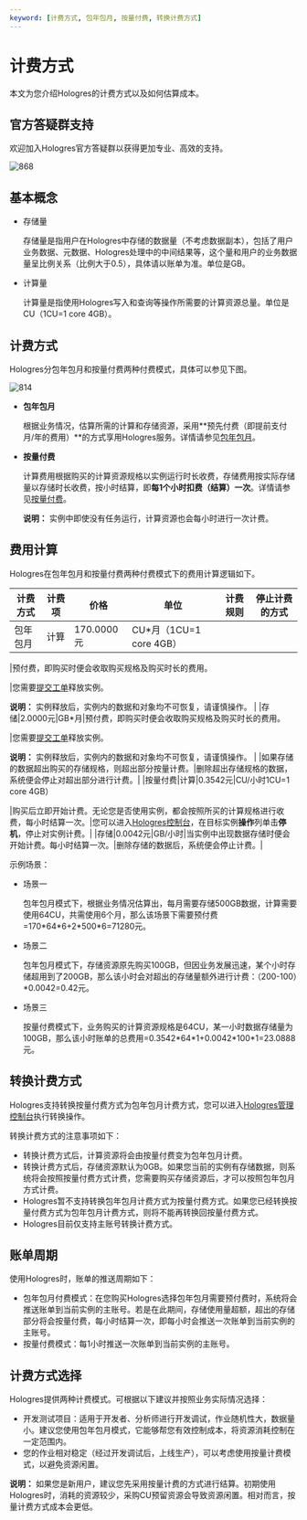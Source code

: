```yaml
---
keyword: [计费方式, 包年包月, 按量付费, 转换计费方式]
---
```


# 计费方式

本文为您介绍Hologres的计费方式以及如何估算成本。

## 官方答疑群支持

欢迎加入Hologres官方答疑群以获得更加专业、高效的支持。

![868](https://static-aliyun-doc.oss-accelerate.aliyuncs.com/assets/img/zh-CN/9451373161/p101953.png)

## 基本概念

-   存储量

    存储量是指用户在Hologres中存储的数据量（不考虑数据副本），包括了用户业务数据、元数据、Hologres处理中的中间结果等，这个量和用户的业务数据量呈比例关系（比例大于0.5），具体请以账单为准。单位是GB。

-   计算量

    计算量是指使用Hologres写入和查询等操作所需要的计算资源总量。单位是CU（1CU=1 core 4GB）。


## 计费方式

Hologres分包年包月和按量付费两种付费模式，具体可以参见下图。

![814](https://static-aliyun-doc.oss-accelerate.aliyuncs.com/assets/img/zh-CN/6447050161/p99341.png)

-   **包年包月**

    根据业务情况，估算所需的计算和存储资源，采用**预先付费（即提前支付月/年的费用）**的方式享用Hologres服务。详情请参见[包年包月](/cn.zh-CN/产品定价/包年包月.md)。

-   **按量付费**

    计算费用根据购买的计算资源规格以实例运行时长收费，存储费用按实际存储量以存储时长收费，按小时结算，即**每1个小时扣费（结算）一次**。详情请参见[按量付费](/cn.zh-CN/产品定价/按量付费.md)。

    **说明：** 实例中即使没有任务运行，计算资源也会每小时进行一次计费。


## 费用计算

Hologres在包年包月和按量付费两种付费模式下的费用计算逻辑如下。

|计费方式|计费项|价格|单位|计费规则|停止计费的方式|
|----|---|--|--|----|-------|
|包年包月|计算|170.0000元|CU\*月（1CU=1 core 4GB）

|预付费，即购买时便会收取购买规格及购买时长的费用。

|您需要[提交工单](https://selfservice.console.aliyun.com/ticket/createIndex?spm=5176.2020520129.console-base-top.dwork-order-1.29d546aee0gsiH)释放实例。

**说明：** 实例释放后，实例内的数据和对象均不可恢复，请谨慎操作。 |
|存储|2.0000元|GB\*月|预付费，即购买时便会收取购买规格及购买时长的费用。

|您需要[提交工单](https://selfservice.console.aliyun.com/ticket/createIndex?spm=5176.2020520129.console-base-top.dwork-order-1.29d546aee0gsiH)释放实例。

**说明：** 实例释放后，实例内的数据和对象均不可恢复，请谨慎操作。 |
|如果存储的数据超出购买的存储规格，则超出部分按量计费。|删除超出存储规格的数据，系统便会停止对超出部分进行计费。|
|按量付费|计算|0.3542元|CU/小时1CU=1 core 4GB）

|购买后立即开始计费。无论您是否使用实例，都会按照所买的计算规格进行收费，每小时结算一次。|您可以进入[Hologres控制台](https://hologram.console.aliyun.com/#/instance)，在目标实例**操作**列单击**停机**，停止对实例计费。|
|存储|0.0042元|GB/小时|当实例中出现数据存储时便会开始计费。每小时结算一次。|删除存储的数据后，系统便会停止计费。|

示例场景：

-   场景一

    包年包月模式下，根据业务情况估算出，每月需要存储500GB数据，计算需要使用64CU，共需使用6个月，那么该场景下需要预付费=170\*64\*6+2\*500\*6=71280元。

-   场景二

    包年包月模式下，存储资源原先购买100GB，但因业务发展迅速，某个小时存储超用到了200GB，那么该小时会对超出的存储量额外进行计费：（200-100）\*0.0042=0.42元。

-   场景三

    按量付费模式下，业务购买的计算资源规格是64CU，某一小时数据存储量为100GB，那么该小时账单的总费用=0.3542\*64\*1+0.0042\*100\*1=23.0888元。


## 转换计费方式

Hologres支持转换按量付费方式为包年包月计费方式，您可以进入[Hologres管理控制台](https://hologram.console.aliyun.com/#/instance)执行转换操作。

转换计费方式的注意事项如下：

-   转换计费方式后，计算资源将会由按量付费变为包年包月计费。
-   转换计费方式后，存储资源默认为0GB。如果您当前的实例有存储数据，则系统将会按照按量付费方式计费，您需要购买存储资源后，才可以按照包年包月方式计费。
-   Hologres暂不支持转换包年包月计费方式为按量付费方式。如果您已经转换按量付费方式为包年包月计费方式，则将不能再转换回按量付费方式。
-   Hologres目前仅支持主账号转换计费方式。

## 账单周期

使用Hologres时，账单的推送周期如下：

-   包年包月付费模式：在您购买Hologres选择包年包月需要预付费时，系统将会推送账单到当前实例的主账号。若是在此期间，存储使用量超额，超出的存储部分将会按量付费，每小时结算一次，即每小时会推送一次账单到当前实例的主账号。
-   按量付费模式：每1小时推送一次账单到当前实例的主账号。

## 计费方式选择

Hologres提供两种计费模式。可根据以下建议并按照业务实际情况选择：

-   开发测试项目：适用于开发者、分析师进行开发调试，作业随机性大，数据量小。建议您使用包年包月模式，它能够帮您有效控制成本，将资源消耗控制在一定范围内。
-   您的作业相对稳定（经过开发调试后，上线生产），可以考虑使用按量计费模式，以避免资源闲置。

**说明：** 如果您是新用户，建议您先采用按量计费的方式进行结算。初期使用Hologres时，消耗的资源较少，采购CU预留资源会导致资源闲置。相对而言，按量计费方式成本会更低。

